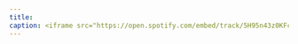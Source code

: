 ```yaml
---
title: 
caption: <iframe src="https://open.spotify.com/embed/track/5H95n43z0KFcXGCEc0ewe1" width="100%" height="80" frameBorder="0" allowtransparency="true" allow="encrypted-media"></iframe>
---
```

